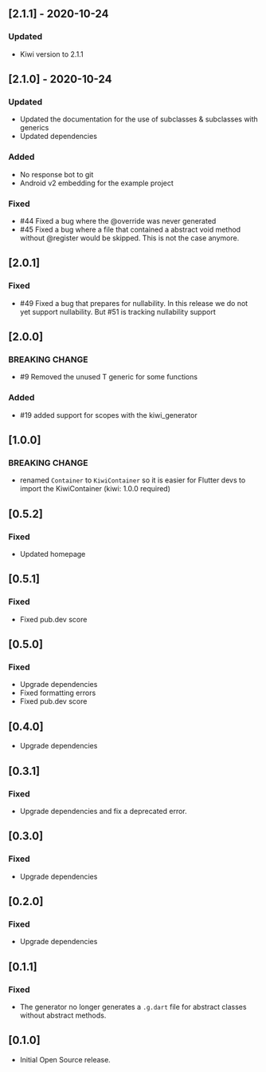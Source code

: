 ## [2.1.1] - 2020-10-24
### Updated
- Kiwi version to 2.1.1

## [2.1.0] - 2020-10-24
### Updated
- Updated the documentation for the use of subclasses & subclasses with generics
- Updated dependencies
### Added
- No response bot to git
- Android v2 embedding for the example project
### Fixed
- \#44 Fixed a bug where the @override was never generated
- \#45 Fixed a bug where a file that contained a abstract void method without @register would be skipped. This is not the case anymore. 

## [2.0.1]
### Fixed
- \#49 Fixed a bug that prepares for nullability. In this release we do not yet support nullability. But #51 is tracking nullability support

## [2.0.0]
### BREAKING CHANGE
- \#9 Removed the unused T generic for some functions
### Added
- \#19 added support for scopes with the kiwi_generator

## [1.0.0]
### BREAKING CHANGE
- renamed `Container` to `KiwiContainer` so it is easier for Flutter devs to import the KiwiContainer (kiwi: 1.0.0 required)

## [0.5.2]
### Fixed
- Updated homepage

## [0.5.1]
### Fixed
- Fixed pub.dev score

## [0.5.0]
### Fixed
- Upgrade dependencies
- Fixed formatting errors
- Fixed pub.dev score

## [0.4.0]
- Upgrade dependencies

## [0.3.1]
### Fixed
- Upgrade dependencies and fix a deprecated error.

## [0.3.0]
### Fixed
- Upgrade dependencies

## [0.2.0]
### Fixed
- Upgrade dependencies

## [0.1.1]
### Fixed
- The generator no longer generates a `.g.dart` file for abstract classes without abstract methods.

## [0.1.0]
- Initial Open Source release.
